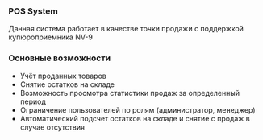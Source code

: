 ### POS System

Данная система работает в качестве точки продажи с поддержкой купюроприемника NV-9

### Основные возможности

- Учёт проданных товаров
- Снятие остатков на складе
- Возможность просмотра статистики продаж за определенный период
- Ограничение пользователей по ролям (администратор, менеджер)
- Автоматический подсчет остатков на складе и снятие с продаж в случае отсутствия
